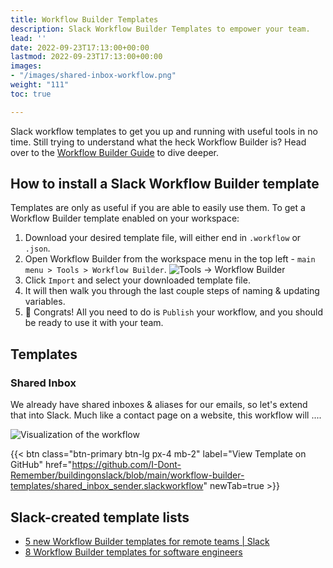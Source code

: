 ```yaml
---
title: Workflow Builder Templates
description: Slack Workflow Builder Templates to empower your team.
lead: ''
date: 2022-09-23T17:13:00+00:00
lastmod: 2022-09-23T17:13:00+00:00
images:
- "/images/shared-inbox-workflow.png"
weight: "111"
toc: true

---
```

Slack workflow templates to get you up and running with useful tools in no time. Still trying to understand what the heck Workflow Builder is? Head over to the [Workflow Builder Guide](/docs/slack/workflow-builder-ultimate-guide/) to dive deeper.

## How to install a Slack Workflow Builder template

Templates are only as useful if you are able to easily use them. To get a Workflow Builder template enabled on your workspace:

1. Download your desired template file, will either end in `.workflow` or `.json`.
2. Open Workflow Builder from the workspace menu in the top left - `main menu > Tools > Workflow Builder`.
     ![Tools -> Workflow Builder](/images/slack-open-workflow-builder.jpeg)
3. Click `Import` and select your downloaded template file.
4. It will then walk you through the last couple steps of naming & updating variables.
5. 🥳 Congrats! All you need to do is `Publish` your workflow, and you should be ready to use it with your team.

## Templates

### Shared Inbox

We already have shared inboxes & aliases for our emails, so let's extend that into Slack. Much like a contact page on a website, this workflow will ....

![Visualization of the workflow](/images/shared-inbox-workflow.png)

{{< btn class="btn-primary btn-lg px-4 mb-2" label="View Template on GitHub" href="https://github.com/I-Dont-Remember/buildingonslack/blob/main/workflow-builder-templates/shared_inbox_sender.slackworkflow" newTab=true >}}

## Slack-created template lists

* [5 new Workflow Builder templates for remote teams | Slack](https://slack.com/blog/productivity/workflow-builder-templates-remote-teams)
* [8 Workflow Builder templates for software engineers](https://slack.com/resources/using-slack/workflow-builder-templates-for-software-engineers)